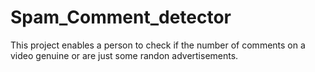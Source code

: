 # Spam_Comment_detector
This project enables a person to check if the number of comments on a video genuine or are just some randon advertisements.
